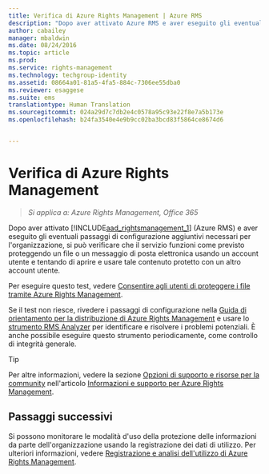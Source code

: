 ```yaml
---
title: Verifica di Azure Rights Management | Azure RMS
description: "Dopo aver attivato Azure RMS e aver eseguito gli eventuali passaggi di configurazione aggiuntivi necessari per l'organizzazione, si può verificare che il servizio funzioni come previsto proteggendo un file o un messaggio di posta elettronica usando un account utente e tentando di aprire e usare tale contenuto protetto con un altro account utente."
author: cabailey
manager: mbaldwin
ms.date: 08/24/2016
ms.topic: article
ms.prod: 
ms.service: rights-management
ms.technology: techgroup-identity
ms.assetid: 08664a01-81a5-4fa5-884c-7306ee55dba0
ms.reviewer: esaggese
ms.suite: ems
translationtype: Human Translation
ms.sourcegitcommit: 024a29d7c7db2e4c0578a95c93e22f8e7a5b173e
ms.openlocfilehash: b24fa3540e4e9b9cc02ba3bcd83f5864ce8674d6


---
```


# Verifica di Azure Rights Management

>*Si applica a: Azure Rights Management, Office 365*

Dopo aver attivato [!INCLUDE[aad_rightsmanagement_1](../includes/aad_rightsmanagement_1_md.md)] (Azure RMS) e aver eseguito gli eventuali passaggi di configurazione aggiuntivi necessari per l'organizzazione, si può verificare che il servizio funzioni come previsto proteggendo un file o un messaggio di posta elettronica usando un account utente e tentando di aprire e usare tale contenuto protetto con un altro account utente.

Per eseguire questo test, vedere [Consentire agli utenti di proteggere i file tramite Azure Rights Management](help-users.md).

Se il test non riesce, rivedere i passaggi di configurazione nella [Guida di orientamento per la distribuzione di Azure Rights Management](../plan-design/deployment-roadmap.md) e usare lo [strumento RMS Analyzer](http://www.microsoft.com/en-us/download/details.aspx?id=46437) per identificare e risolvere i problemi potenziali. È anche possibile eseguire questo strumento periodicamente, come controllo di integrità generale.

> [!TIP]
> Per altre informazioni, vedere la sezione [Opzioni di supporto e risorse per la community](../get-started/information-support.md#support-options-and-community-resources) nell'articolo [Informazioni e supporto per Azure Rights Management](../get-started/information-support.md).

## Passaggi successivi

Si possono monitorare le modalità d'uso della protezione delle informazioni da parte dell'organizzazione usando la registrazione dei dati di utilizzo. Per ulteriori informazioni, vedere [Registrazione e analisi dell'utilizzo di Azure Rights Management](log-analyze-usage.md).






<!--HONumber=Aug16_HO4-->


